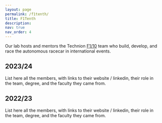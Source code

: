 ```yaml
---
layout: page
permalink: /f1tenth/
title: F1Tenth
description: 
nav: true
nav_order: 4
---
```


Our lab hosts and mentors the Technion [F1/10](https://f1tenth.org) team who build, develop, and race the autonomous racecar in international events.

## 2023/24
List here all the members, with links to their website / linkedin, their role in the team, degree, and the faculty they came from. 

## 2022/23
List here all the members, with links to their website / linkedin, their role in the team, degree, and the faculty they came from. 



